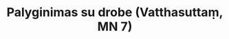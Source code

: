 ---
layout: page
title: 'Palyginimas su drobe (Vatthasuttaṃ, MN 7)'
category: vidutinio
index: 
  - Teršalai (kilesā)
sortIndex: 7
tags:
  - Teršalai (kilesā)
image:
  feature: Burmese.jpg
published: true
suttacentral: mn7
---